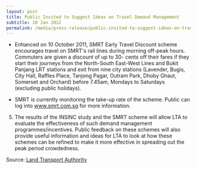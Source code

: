 ```yaml
---
layout: post
title: Public Invited to Suggest Ideas on Travel Demand Management
subtitle: 10 Jan 2012
permalink: /media/press-release/public-invited-to-suggest-ideas-on-travel-demand-management/
---
```


* Enhanced on 10 October 2011, SMRT Early Travel Discount scheme encourages travel on
SMRT's rail lines during morning off-peak hours. Commuters are given a discount of up to 30-
cents off their fares if they start their journeys from the North-South East-West Lines and
Bukit Panjang LRT stations and exit from nine city stations (Lavender, Bugis, City Hall, Raffles
Place, Tanjong Pagar, Outram Park, Dhoby Ghaut, Somerset and Orchard) before 7.45am, 
Mondays to Saturdays (excluding public holidays).

* SMRT is currently monitoring the take-up rate of the scheme. Public can log into
[<a href="http://www.smrt.com.sg/" target="_blank">www.smrt.com.sg</a>](http://www.smrt.com.sg/) for more information.

5. The results of the INSINC study and the SMRT scheme will allow LTA to evaluate the effectiveness of such demand management programmes/incentives. Public feedback on these schemes will also provide useful information and ideas for LTA to look at how these schemes can be refined to make it more effective in spreading out the peak period crowdedness.


Source: [<a href="https://www.lta.gov.sg/content/ltagov/en/newsroom.html?c=2&id=o54eeord582k9i4c01k2gl71i393xu2xk3hl57gdccmx2moiez" target="_blank">Land Transport Authority</a>](https://www.lta.gov.sg/content/ltagov/en/newsroom.html?c=2&id=o54eeord582k9i4c01k2gl71i393xu2xk3hl57gdccmx2moiez)
